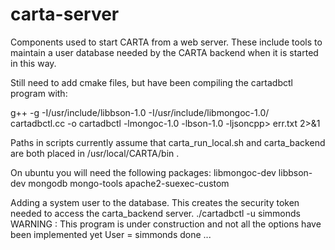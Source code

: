 # carta-server
Components used to start CARTA from a web server. These include tools to maintain a user database needed by the CARTA backend when it is started in this way.

Still need to add cmake files, but have been compiling the cartadbctl program with:

g++ -g -I/usr/include/libbson-1.0 -I/usr/include/libmongoc-1.0/ cartadbctl.cc -o cartadbctl -lmongoc-1.0 -lbson-1.0 -ljsoncpp> err.txt 2>&1

Paths in scripts currently assume that carta_run_local.sh and carta_backend are both placed in /usr/local/CARTA/bin .

On ubuntu you will need the following packages:
libmongoc-dev
libbson-dev
mongodb
mongo-tools
apache2-suexec-custom


Adding a system user to the database. This creates the security token needed to access the carta_backend server.
./cartadbctl -u simmonds
WARNING : This program is under construction and not all the options have been implemented yet
User = simmonds
 done ...